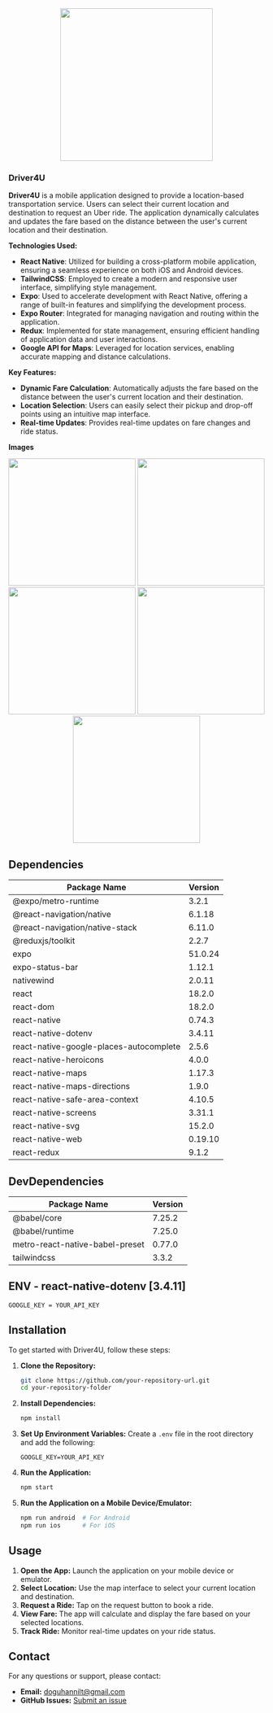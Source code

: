 <div align="center">
  <img src="https://github.com/user-attachments/assets/6efc8516-bdd2-463f-a97d-e068f4a12980" width="300"/>
</div>

### Driver4U

**Driver4U** is a mobile application designed to provide a location-based transportation service. Users can select their current location and destination to request an Uber ride. The application dynamically calculates and updates the fare based on the distance between the user's current location and their destination.

**Technologies Used:**

- **React Native**: Utilized for building a cross-platform mobile application, ensuring a seamless experience on both iOS and Android devices.
- **TailwindCSS**: Employed to create a modern and responsive user interface, simplifying style management.
- **Expo**: Used to accelerate development with React Native, offering a range of built-in features and simplifying the development process.
- **Expo Router**: Integrated for managing navigation and routing within the application.
- **Redux**: Implemented for state management, ensuring efficient handling of application data and user interactions.
- **Google API for Maps**: Leveraged for location services, enabling accurate mapping and distance calculations.

**Key Features:**

- **Dynamic Fare Calculation**: Automatically adjusts the fare based on the distance between the user's current location and their destination.
- **Location Selection**: Users can easily select their pickup and drop-off points using an intuitive map interface.
- **Real-time Updates**: Provides real-time updates on fare changes and ride status.

**Images**

<div align="center">
<img src="https://github.com/user-attachments/assets/f84bf456-ab11-4bcc-902c-4a0feb084a9c" width='250'/>
<img src="https://github.com/user-attachments/assets/7b117e14-3e65-42d3-aec8-755bbb13082b" width='250'/>
<img src="https://github.com/user-attachments/assets/0c64ea38-f2d0-43f8-ad78-247cb0112a20" width='250'/>
<img src="https://github.com/user-attachments/assets/d6e2cf99-353a-4ee2-b99b-52fcf2b54b90" width='250'/>
<img src="https://github.com/user-attachments/assets/74478e07-6eb8-449f-b6d1-80f61d764a94" width='250'/>
</div>

## Dependencies

| Package Name                                | Version    |
|---------------------------------------------|------------|
| @expo/metro-runtime                        | 3.2.1     |
| @react-navigation/native                   | 6.1.18    |
| @react-navigation/native-stack             | 6.11.0    |
| @reduxjs/toolkit                           | 2.2.7     |
| expo                                        | 51.0.24   |
| expo-status-bar                             | 1.12.1    |
| nativewind                                  | 2.0.11    |
| react                                       | 18.2.0     |
| react-dom                                   | 18.2.0     |
| react-native                                | 0.74.3     |
| react-native-dotenv                         | 3.4.11    |
| react-native-google-places-autocomplete     | 2.5.6     |
| react-native-heroicons                      | 4.0.0     |
| react-native-maps                           | 1.17.3    |
| react-native-maps-directions                | 1.9.0     |
| react-native-safe-area-context              | 4.10.5     |
| react-native-screens                        | 3.31.1     |
| react-native-svg                            | 15.2.0     |
| react-native-web                            | 0.19.10   |
| react-redux                                 | 9.1.2     |

## DevDependencies

| Package Name                                | Version    |
|---------------------------------------------|------------|
| @babel/core                                | 7.25.2    |
| @babel/runtime                             | 7.25.0    |
| metro-react-native-babel-preset             | 0.77.0    |
| tailwindcss                                | 3.3.2     |

## ENV - react-native-dotenv [3.4.11]
```
GOOGLE_KEY = YOUR_API_KEY
```

## Installation

To get started with Driver4U, follow these steps:

1. **Clone the Repository:**
    ```bash
    git clone https://github.com/your-repository-url.git
    cd your-repository-folder
    ```

2. **Install Dependencies:**
    ```bash
    npm install
    ```

3. **Set Up Environment Variables:**
    Create a `.env` file in the root directory and add the following:
    ```
    GOOGLE_KEY=YOUR_API_KEY
    ```

4. **Run the Application:**
    ```bash
    npm start
    ```

5. **Run the Application on a Mobile Device/Emulator:**
    ```bash
    npm run android  # For Android
    npm run ios      # For iOS
    ```
    
## Usage

1. **Open the App:** Launch the application on your mobile device or emulator.
2. **Select Location:** Use the map interface to select your current location and destination.
3. **Request a Ride:** Tap on the request button to book a ride.
4. **View Fare:** The app will calculate and display the fare based on your selected locations.
5. **Track Ride:** Monitor real-time updates on your ride status.

## Contact

For any questions or support, please contact:

- **Email:** doguhannilt@gmail.com
- **GitHub Issues:** [Submit an issue](https://github.com/doguhannilt/Driver4U)

